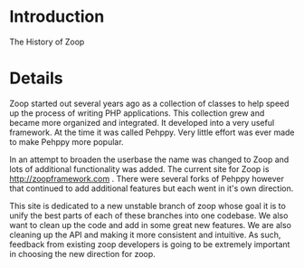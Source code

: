 # Introduction #

The History of Zoop


# Details #

Zoop started out several years ago as a collection of classes to help speed up the process of writing PHP applications.  This collection grew and became more organized and integrated.  It developed into a very useful framework.  At the time it was called Pehppy.  Very little effort was ever made to make Pehppy more popular.

In an attempt to broaden the userbase the name was changed to Zoop and lots of additional functionality was added.  The current site for Zoop is http://zoopframework.com .  There were several forks of Pehppy however that continued to add additional features but each went in it's own direction.

This site is dedicated to a new unstable branch of zoop whose goal it is to unify the best parts of each of these branches into one codebase.  We also want to clean up the code and add in some great new features.  We are also cleaning up the API and making it more consistent and intuitive.  As such, feedback from existing zoop developers is going to be extremely important in choosing the new direction for zoop.